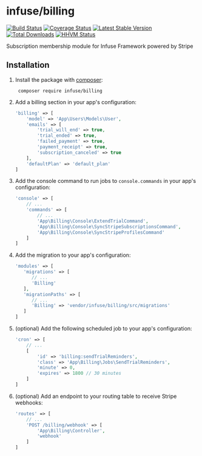 infuse/billing
==============

[![Build Status](https://travis-ci.org/infusephp/billing.svg?branch=master&style=flat)](https://travis-ci.org/infusephp/billing)
[![Coverage Status](https://coveralls.io/repos/infusephp/billing/badge.svg?style=flat)](https://coveralls.io/r/infusephp/billing)
[![Latest Stable Version](https://poser.pugx.org/infuse/billing/v/stable.svg?style=flat)](https://packagist.org/packages/infuse/billing)
[![Total Downloads](https://poser.pugx.org/infuse/billing/downloads.svg?style=flat)](https://packagist.org/packages/infuse/billing)
[![HHVM Status](http://hhvm.h4cc.de/badge/infuse/billing.svg?style=flat)](http://hhvm.h4cc.de/package/infuse/billing)

Subscription membership module for Infuse Framework powered by Stripe

## Installation

1. Install the package with [composer](http://getcomposer.org):

		composer require infuse/billing

2. Add a billing section in your app's configuration:

	```php
	'billing' => [
		'model' => 'App\Users\Models\User',
		'emails' => [
			'trial_will_end' => true,
			'trial_ended' => true,
			'failed_payment' => true,
			'payment_receipt' => true,
			'subscription_canceled' => true
		],
		'defaultPlan' => 'default_plan'
	]
	```

3. Add the console command to run jobs to `console.commands` in your app's configuration:

	```php
	'console' => [
		// ...
		'commands' => [
			// ...
			'App\Billing\Console\ExtendTrialCommand',
			'App\Billing\Console\SyncStripeSubscriptionsCommand',
			'App\Billing\Console\SyncStripeProfilesCommand'
		]
	]
	```

4. Add the migration to your app's configuration:

   ```php
   'modules' => [
      'migrations' => [
         // ...
         'Billing'
      ],
      'migrationPaths' => [
         // ...
         'Billing' => 'vendor/infuse/billing/src/migrations'
      ]
   ]
   ```

5. (optional) Add the following scheduled job to your app's configuration:

	```php
	'cron' => [
		// ...
		[
		    'id' => 'billing:sendTrialReminders',
		    'class' => 'App\Billing\Jobs\SendTrialReminders',
		    'minute' => 0,
		    'expires' => 1800 // 30 minutes
		]
	]
	```

6. (optional) Add an endpoint to your routing table to receive Stripe webhooks:

	```php
	'routes' => [
		// ...
		'POST /billing/webhook' => [
			'App\Billing\Controller',
			'webhook'
	    ]
	]
	```